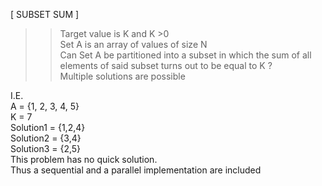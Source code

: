[ SUBSET SUM ]  

>> Target value is K and K >0  
>> Set A is an array of values of size N  
>> Can Set A be partitioned into a subset in which the sum of all elements of said
   subset turns out to be equal to K ?  
>> Multiple solutions are possible  


I.E.  
A = {1, 2, 3, 4, 5}  
K = 7  
Solution1 = {1,2,4}  
Solution2 = {3,4}  
Solution3 = {2,5}  
 This problem has no quick solution.  
 Thus a sequential and a parallel implementation are included
